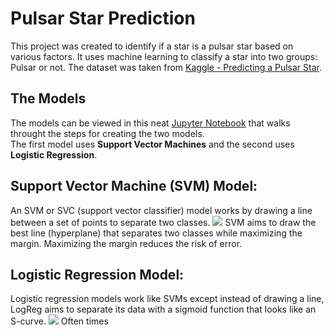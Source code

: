 # Pulsar Star Prediction
This project was created to identify if a star is a pulsar star based on various factors.
It uses machine learning to classify a star into two groups: Pulsar or not.
The dataset was taken from [Kaggle - Predicting a Pulsar Star](https://www.kaggle.com/pavanraj159/predicting-a-pulsar-star).

## The Models
The models can be viewed in this neat [Jupyter Notebook](pulsar_stars_ML.ipynb)
that walks throught the steps for creating the two models.  
The first model uses **Support Vector Machines** and the second uses **Logistic Regression**.

## Support Vector Machine (SVM) Model:
An SVM or SVC (support vector classifier) model works by drawing a line between a set
of points to separate two classes.
<img src="https://www.researchgate.net/profile/Hamid_Baghaee/publication/330557084/figure/fig5/AS:770135056977924@1560625914689/General-classification-hyperplane-representation-of-SVM-algorithm.png"/>
SVM aims to draw the best line (hyperplane) that separates two classes while maximizing the margin.
Maximizing the margin reduces the risk of error.

## Logistic Regression Model:
Logistic regression models work like SVMs except instead of drawing a line, LogReg aims to separate
its data with a sigmoid function that looks like an S-curve.
<img src="https://storage.ning.com/topology/rest/1.0/file/get/2808358994?profile=original"/>
Often times 
